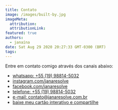 ```yaml
---
title: Contato
image: /images/built-by.jpg
imageMeta:
  attribution:
  attributionLink:
featured: true
authors:
  - janaína
date: Sat Aug 29 2020 20:27:33 GMT-0300 (BRT)
tags:
---
```


Entre em contato comigo através dos canais abaixo:

* [whatsapp: +55 (19) 98814-5032](https://wa.me/message/ITYAHI3XXNRDC1)
* [instagram.com/janaresolve](https://www.instagram.com/janaresolve)  
* [facebook.com/janaresolve](https://www.facebook.com/janaresolve)
* [telefone: +55 (19) 98814-5032](javascript:void(0))
* [e-mail: contato@janaresolve.com.br](mailto:contato@janaresolve.com.br)
* [baixe meu cartão interativo e compartilhe](/cartao_interativo.pdf)
